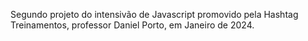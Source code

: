 Segundo projeto do intensivão de Javascript promovido pela Hashtag Treinamentos, professor Daniel Porto, em Janeiro de 2024.
